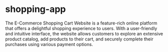 # shopping-app
The E-Commerce Shopping Cart Website is a feature-rich online platform that offers a delightful shopping experience to users. With a user-friendly and intuitive interface, the website allows customers to explore an extensive product catalog, add products to their cart, and securely complete their purchases using various payment options.
